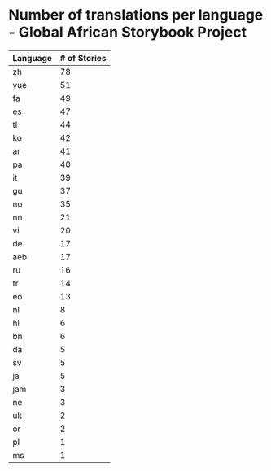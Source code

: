# Number of translations per language - Global African Storybook Project

Language | # of Stories
-------- | ------------
zh | 78
yue | 51
fa | 49
es | 47
tl | 44
ko | 42
ar | 41
pa | 40
it | 39
gu | 37
no | 35
nn | 21
vi | 20
de | 17
aeb | 17
ru | 16
tr | 14
eo | 13
nl | 8
hi | 6
bn | 6
da | 5
sv | 5
ja | 5
jam | 3
ne | 3
uk | 2
or | 2
pl | 1
ms | 1
